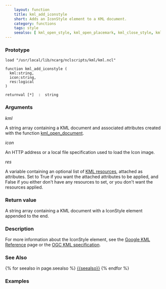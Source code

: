 ```yaml
---
    layout: function
    title: kml_add_iconstyle
    short: Adds an IconStyle element to a KML document.
    category: functions
    tags: style
    seealso: [ kml_open_style, kml_open_placemark, kml_close_style, kml_close_placemark ]
---
```


### Prototype

<pre><code>load "/usr/local/lib/ncarg/nclscripts/kml/kml.ncl"

function kml_add_iconstyle (
  kml:string,
  icon:string,
  res:logical
)

returnval [*]  :  string
</code></pre>

### Arguments
*kml*

A string array containing a KML document and associated attributes created with the function [kml_open_document]({{baseurl}}/functions/kml_open_document.html).

*icon*

An HTTP address or a local file specification used to load the Icon image.

*res*

A variable containing an optional list of [KML resources]({{baseurl}}/resources), attached as attributes. Set to True if you want the attached attributes to be applied, and False if you either don't have any resources to set, or you don't want the resources applied.

### Return value

A string array containing a KML document with a IconStyle element appended to the end.

### Description

For more information about the IconStyle element, see the [Google KML Reference](https://developers.google.com/kml/documentation/kmlreference#iconstyle) page or the [OGC KML specification](http://www.opengeospatial.org/standards/kml/).

### See Also

{% for seealso in page.seealso %}
[{{seealso}}]({{baseurl}}/functions/{{seealso}}.html)
{% endfor %}

### Examples


